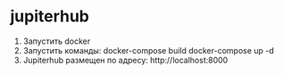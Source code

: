 # jupiterhub
1. Запустить docker
2. Запустить команды: 
  docker-compose build
  docker-compose up -d
3. Jupiterhub размещен по адресу: http://localhost:8000
